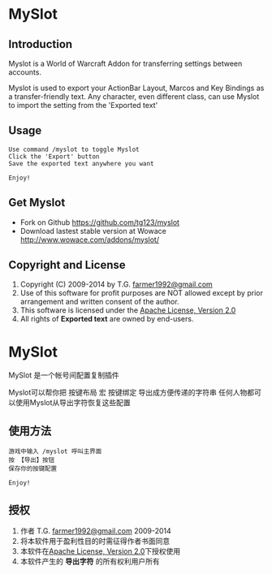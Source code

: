 MySlot
======

Introduction
------------
Myslot is a World of Warcraft Addon for transferring settings between accounts.

Myslot is used to export your ActionBar Layout, Marcos and Key Bindings as a transfer-friendly text. 
Any character, even different class, can use Myslot to import the setting from the 'Exported text'

Usage
-----

    Use command /myslot to toggle Myslot
    Click the 'Export' button
    Save the exported text anywhere you want

    Enjoy!

Get Myslot
----------
 * Fork on Github https://github.com/tg123/myslot
 * Download lastest stable version at Wowace http://www.wowace.com/addons/myslot/

Copyright and License
---------------------
1. Copyright (C) 2009-2014 by T.G. <farmer1992@gmail.com>
1. Use of this software for profit purposes are NOT allowed except by prior arrangement and written consent of the author.
1. This software is licensed under the [Apache License, Version 2.0](http://www.apache.org/licenses/LICENSE-2.0.html)
1. All rights of **Exported text** are owned by end-users.


MySlot
======
MySlot 是一个帐号间配置复制插件

Myslot可以帮你把 按键布局 宏 按键绑定 导出成方便传递的字符串
任何人物都可以使用Myslot从导出字符恢复这些配置

使用方法
--------

    游戏中输入 /myslot 呼叫主界面
    按 【导出】按钮
    保存你的按键配置

    Enjoy!


授权
----
1. 作者 T.G. <farmer1992@gmail.com> 2009-2014
1. 将本软件用于盈利性目的时需征得作者书面同意
1. 本软件在[Apache License, Version 2.0](http://www.apache.org/licenses/LICENSE-2.0.html)下授权使用
1. 本软件产生的 **导出字符** 的所有权利用户所有
